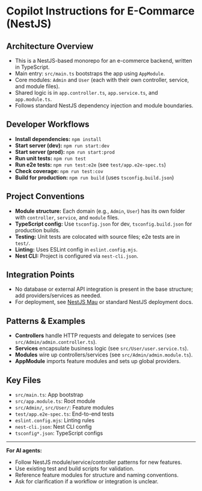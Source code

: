 # Copilot Instructions for E-Commarce (NestJS)

## Architecture Overview
- This is a NestJS-based monorepo for an e-commerce backend, written in TypeScript.
- Main entry: `src/main.ts` bootstraps the app using `AppModule`.
- Core modules: `Admin` and `User` (each with their own controller, service, and module files).
- Shared logic is in `app.controller.ts`, `app.service.ts`, and `app.module.ts`.
- Follows standard NestJS dependency injection and module boundaries.

## Developer Workflows
- **Install dependencies:** `npm install`
- **Start server (dev):** `npm run start:dev`
- **Start server (prod):** `npm run start:prod`
- **Run unit tests:** `npm run test`
- **Run e2e tests:** `npm run test:e2e` (see `test/app.e2e-spec.ts`)
- **Check coverage:** `npm run test:cov`
- **Build for production:** `npm run build` (uses `tsconfig.build.json`)

## Project Conventions
- **Module structure:** Each domain (e.g., `Admin`, `User`) has its own folder with `controller`, `service`, and `module` files.
- **TypeScript config:** Use `tsconfig.json` for dev, `tsconfig.build.json` for production builds.
- **Testing:** Unit tests are colocated with source files; e2e tests are in `test/`.
- **Linting:** Uses ESLint config in `eslint.config.mjs`.
- **Nest CLI:** Project is configured via `nest-cli.json`.

## Integration Points
- No database or external API integration is present in the base structure; add providers/services as needed.
- For deployment, see [NestJS Mau](https://mau.nestjs.com) or standard NestJS deployment docs.

## Patterns & Examples
- **Controllers** handle HTTP requests and delegate to services (see `src/Admin/admin.controller.ts`).
- **Services** encapsulate business logic (see `src/User/user.service.ts`).
- **Modules** wire up controllers/services (see `src/Admin/admin.module.ts`).
- **AppModule** imports feature modules and sets up global providers.

## Key Files
- `src/main.ts`: App bootstrap
- `src/app.module.ts`: Root module
- `src/Admin/`, `src/User/`: Feature modules
- `test/app.e2e-spec.ts`: End-to-end tests
- `eslint.config.mjs`: Linting rules
- `nest-cli.json`: Nest CLI config
- `tsconfig*.json`: TypeScript configs

---

**For AI agents:**
- Follow NestJS module/service/controller patterns for new features.
- Use existing test and build scripts for validation.
- Reference feature modules for structure and naming conventions.
- Ask for clarification if a workflow or integration is unclear.
